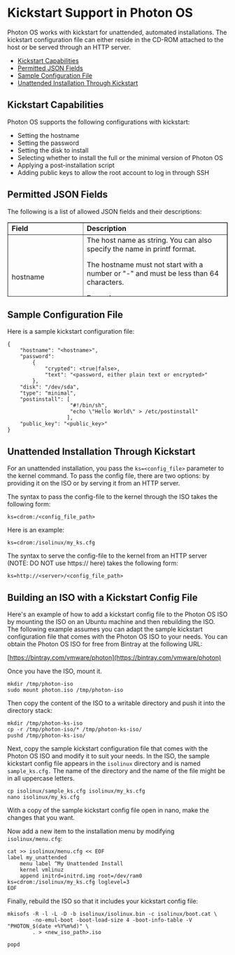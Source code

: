# Kickstart Support in Photon OS

Photon OS works with kickstart for unattended, automated installations. The kickstart configuration file can either reside in the CD-ROM attached to the host or be served through an HTTP server.

* [Kickstart Capabilities](#kickstart-capabilities)
* [Permitted JSON Fields](#permitted-json-fields)
* [Sample Configuration File](#sample-configuration-file)
* [Unattended Installation Through Kickstart](#unattended-installation-through-kickstart)


## Kickstart Capabilities

Photon OS supports the following configurations with kickstart:

* Setting the hostname
* Setting the password
* Setting the disk to install
* Selecting whether to install the full or the minimal version of Photon OS 
* Applying a post-installation script
* Adding public keys to allow the root account to log in through SSH

## Permitted JSON Fields

The following is a list of allowed JSON fields and their descriptions:

<table style="height: 170px;" border="1" width="250" cellspacing="0" cellpadding="10">
	<tbody>
	<tr>
	<td><b>Field</b></td>
	<td><b>Description</b></td>
	</tr>
	<tr>
	<td>hostname</td>
	<td>The host name as string. You can also specify the name in printf format. 
<p> The hostname must not start with a number or "-" and must be less than 64 characters.  
<p> Example: "photon-$((RANDOM%4096))"
</p></td>
	</tr>
	<tr>
	<td>password:
  <p>crypted: true/false
  <p>text: password text </td>
	<td> <b>crypted: true</b>: 
This indicates that the "text" field is already encrypted. In this case, the specified password is used as is for the root user.
<p> <b>crypted: false:</b>
This indicates that the "text" field is plain text. It is then encrypted and used to create the root user's password.
<p> <b>text</b>: Plain text or encrypted password.
</td>
	</tr>
	<tr>
	<td>disk</td>
	<td>Indicates the install disk 
<p> Example: /dev/sda </td>
	</tr>
	<tr>
	<td>partitions</td>
	<td>An array of partition definitions.
<p> Example:
<p>[
 <p>                       {"mountpoint": "/", "size": 0, "filesystem": "ext4"},
 <p>                       {"mountpoint": "/boot", "size": 128, "filesystem": "ext4"},
 <p>                      {"mountpoint": "/root", "size": 128, "filesystem": "ext4"},
 <p>                       {"size": 128, "filesystem": "swap"}
<p>]</td>
	</tr></tr>
	<tr>
	<td>packagelist_file</td>
	<td>Indicates the name of the file that contains the list of packages to install.
</td>
	</tr><tr>
	<td>additional_packages</td>
	<td>Specify an array of additional packages.
</td>
	</tr><tr>
	<td>type</td>
	<td>Specify the type of package. Specify "full" or "micro".
</td>
	</tr><tr>
	<td>install_linux_esx</td>
	<td>Specify a boolean value to use linux esx instead of generic linux. 
</td>
	</tr><tr>
	<td>postinstall</td>
	<td>Specify an array of bash commands to execute after install. <p> See the example for partitions.
</td>
	</tr><tr>
	<td>public_key</td>
	<td>Optional. <p>The public key that you require to install for password-less logins. <p> This key is created in authorized_keys in the .ssh directory.
</td>
	</tr>
	</tbody>
	</table>
	

  
## Sample Configuration File

Here is a sample kickstart configuration file:

```
{
    "hostname": "<hostname>",
    "password": 
        {
            "crypted": <true|false>,
            "text": "<password, either plain text or encrypted>"
        },
    "disk": "/dev/sda",
    "type": "minimal",
    "postinstall": [
                    "#!/bin/sh",
                    "echo \"Hello World\" > /etc/postinstall"
                   ],
    "public_key": "<public_key>"
}
```

## Unattended Installation Through Kickstart

For an unattended installation, you pass the `ks=<config_file>` parameter to the kernel command. To pass the config file, there are two options: by providing it on the ISO or by serving it from an HTTP server. 

The syntax to pass the config-file to the kernel through the ISO takes the following form: 

    ks=cdrom:/<config_file_path>

Here is an example: 

    ks=cdrom:/isolinux/my_ks.cfg

The syntax to serve the config-file to the kernel from an HTTP server (NOTE: DO NOT use https:// here) takes the following form: 

    ks=http://<server>/<config_file_path>

## Building an ISO with a Kickstart Config File

Here's an example of how to add a kickstart config file to the Photon OS ISO by mounting the ISO on an Ubuntu machine and then rebuilding the ISO. The following example assumes you can adapt the sample kickstart configuration file that comes with the Photon OS ISO to your needs. You can obtain the Photon OS ISO for free from Bintray at the following URL: 

[https://bintray.com/vmware/photon](https://bintray.com/vmware/photon)

Once you have the ISO, mount it. 

    mkdir /tmp/photon-iso
    sudo mount photon.iso /tmp/photon-iso

Then copy the content of the ISO to a writable directory and push it into the directory stack: 

    mkdir /tmp/photon-ks-iso
    cp -r /tmp/photon-iso/* /tmp/photon-ks-iso/
    pushd /tmp/photon-ks-iso/

Next, copy the sample kickstart configuration file that comes with the Photon OS ISO and modify it to suit your needs. In the ISO, the sample kickstart config file appears in the `isolinux` directory and is named `sample_ks.cfg.` The name of the directory and the name of the file might be in all uppercase letters. 

    cp isolinux/sample_ks.cfg isolinux/my_ks.cfg
    nano isolinux/my_ks.cfg

With a copy of the sample kickstart config file open in nano, make the changes that you want. 

Now add a new item to the installation menu by modifying `isolinux/menu.cfg`:

    cat >> isolinux/menu.cfg << EOF
    label my_unattended
    	menu label ^My Unattended Install
    	kernel vmlinuz
    	append initrd=initrd.img root=/dev/ram0 ks=cdrom:/isolinux/my_ks.cfg loglevel=3
    EOF

Finally, rebuild the ISO so that it includes your kickstart config file: 

    mkisofs -R -l -L -D -b isolinux/isolinux.bin -c isolinux/boot.cat \
    		-no-emul-boot -boot-load-size 4 -boot-info-table -V "PHOTON_$(date +%Y%m%d)" \
    		. > <new_iso_path>.iso

    popd

